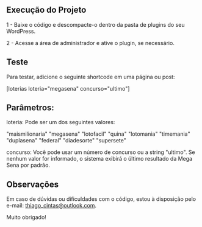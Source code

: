 ## Execução do Projeto
1 - Baixe o código e descompacte-o dentro da pasta de plugins do seu WordPress.

2 - Acesse a área de administrador e ative o plugin, se necessário.

## Teste
Para testar, adicione o seguinte shortcode em uma página ou post:

[loterias loteria="megasena" concurso="ultimo"]

## Parâmetros:
loteria: Pode ser um dos seguintes valores:

"maismilionaria"
"megasena"
"lotofacil"
"quina"
"lotomania"
"timemania"
"duplasena"
"federal"
"diadesorte"
"supersete"

concurso: Você pode usar um número de concurso ou a string "ultimo". Se nenhum valor for informado, o sistema exibirá o último resultado da Mega Sena por padrão.

## Observações
Em caso de dúvidas ou dificuldades com o código, estou à disposição pelo e-mail: thiago_cintas@outlook.com.

Muito obrigado!
